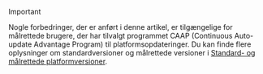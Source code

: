 > [!IMPORTANT]
> Nogle forbedringer, der er anført i denne artikel, er tilgængelige for målrettede brugere, der har tilvalgt programmet CAAP (Continuous Auto-update Advantage Program) til platformsopdateringer. Du kan finde flere oplysninger om standardversioner og målrettede versioner i [Standard- og målrettede platformversioner](../fin-and-ops/get-started/public-preview-releases.md).
